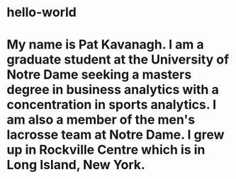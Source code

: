 # hello-world
# My name is Pat Kavanagh. I am a graduate student at the University of Notre Dame seeking a masters degree in business analytics with a concentration in sports analytics. I am also a member of the men's lacrosse team at Notre Dame. I grew up in Rockville Centre which is in Long Island, New York. 
